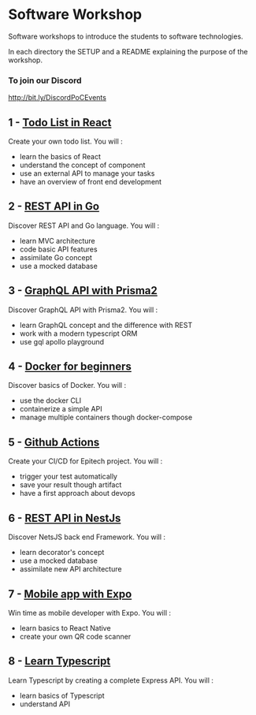 # Software Workshop

Software workshops to introduce the students to software technologies.

In each directory the SETUP and a README explaining the purpose of the workshop.

### To join our Discord
http://bit.ly/DiscordPoCEvents

## 1 - [Todo List in React](./1.React)

Create your own todo list. You will :
 - learn the basics of React
 - understand the concept of component
 - use an external API to manage your tasks
 - have an overview of front end development

## 2 - [REST API in Go](./2.Go)

Discover REST API and Go language. You will :
 - learn MVC architecture
 - code basic API features
 - assimilate Go concept
 - use a mocked database

## 3 - [GraphQL API with Prisma2](./3.Prisma)

Discover GraphQL API with Prisma2. You will :
 - learn GraphQL concept and the difference with REST
 - work with a modern typescript ORM
 - use gql apollo playground

## 4 - [Docker for beginners](./4.Docker)

Discover basics of Docker. You will :
 - use the docker CLI
 - containerize a simple API
 - manage multiple containers though docker-compose

## 5 - [Github Actions](./5.Actions)

Create your CI/CD for Epitech project. You will :
 - trigger your test automatically
 - save your result though artifact
 - have a first approach about devops

## 6 - [REST API in NestJs](./6.Nest)

Discover NetsJS back end Framework. You will :
 - learn decorator's concept
 - use a mocked database
 - assimilate new API architecture

## 7 - [Mobile app with Expo](./7.Expo)

Win time as mobile developer with Expo. You will :
 - learn basics to React Native
 - create your own QR code scanner
 
## 8 - [Learn Typescript](./8.Typescript)

Learn Typescript by creating a complete Express API. You will :
 - learn basics of Typescript
 - understand API

